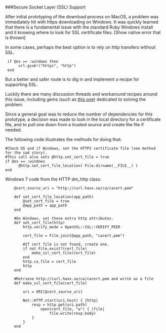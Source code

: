 ###Secure Socket Layer (SSL) Support

After initial prototyping of the download process on MacOS, a problem was immediately hit with https downloading on Windows. It was quickly learned that there is a fundamental issue with the standard Ruby Windows install and it knowing where to look for SSL certificate files.
[Show native error that is thrown]

In some cases, perhaps the best option is to rely on http transfers without SSL.

     if @os == :windows then
          url.gsub!("https", "http")
     end

But a better and safer route is to dig in and implement a recipe for supporting SSL.

Luckily there are many discussion threads and workaround recipes around this issue, including gems (such as [this one](https://github.com/wingrunr21/ssl_certifier)) dedicated to solving the problem.   

Since a general goal was to reduce the number of dependencies for this prototype, a decision was made to look in the local directory for a certificate file, and to pull one down from a trusted source and create the file if needed.  

The following code illustrates the methods for doing that:

```
#Check OS and if Windows, set the HTTPS certificate file (see method for the sad story).
#This call also sets @http.set_cert_file = true
if @os == :windows
      @http.set_cert_file_location( File.dirname(__FILE__) )
end
```

Windows 7 code from the HTTP dm_http class:

```
    @cert_source_uri = "http://curl.haxx.se/ca/cacert.pem"
```

```
    def set_cert_file_location(app_path)
        @set_cert_file = true
        @app_path = app_path
    end

    #On Windows, set these extra http attributes.
    def set_cert_file(http)
        http.verify_mode = OpenSSL::SSL::VERIFY_PEER

        cert_file = File.join(@app_path, "cacert.pem")

        #If cert file is not found, create one.
        if not File.exist?(cert_file)
            make_ssl_cert_file(cert_file)
        end
        http.ca_file = cert_file
        http
    end

    #Retrieve http://curl.haxx.se/ca/cacert.pem and write as a file
    def make_ssl_cert_file(cert_file)

        uri = URI(@cert_source_uri)

        Net::HTTP.start(uri.host) { |http|
            resp = http.get(uri.path)
                open(cert_file, "w") { |file|
                    file.write(resp.body)
            }
        }
    end
```
